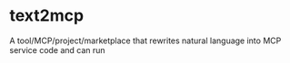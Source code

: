 # text2mcp
A tool/MCP/project/marketplace that rewrites natural language into MCP service code and can run
